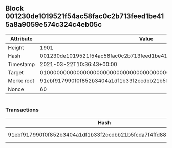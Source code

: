 ## Block 001230de1019521f54ac58fac0c2b713feed1be415a8a9059e574c324c4eb05c

Attribute | Value
--- | ---
Height | 1901
Hash | 001230de1019521f54ac58fac0c2b713feed1be415a8a9059e574c324c4eb05c
Timestamp | 2021-03-22T10:36:43+00:00
Target | 0100000000000000000000000000000000000000000000000000000000000000
Merke root | 91ebf917990f0f852b3404a1df1b33f2ccdbb21b5fcda7f4ffd886dee90ab8da
Nonce | 60

```

```

### Transactions

Hash | Amount
--- | ---
[91ebf917990f0f852b3404a1df1b33f2ccdbb21b5fcda7f4ffd886dee90ab8da](91ebf917990f0f852b3404a1df1b33f2ccdbb21b5fcda7f4ffd886dee90ab8da.md) | 10.00000000 SKEPTI 

